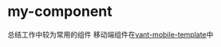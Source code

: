 # my-component

总结工作中较为常用的组件
移动端组件在[vant-mobile-template](https://github.com/Harry-qi/vant-mobile-template/tree/master/src/component)中
